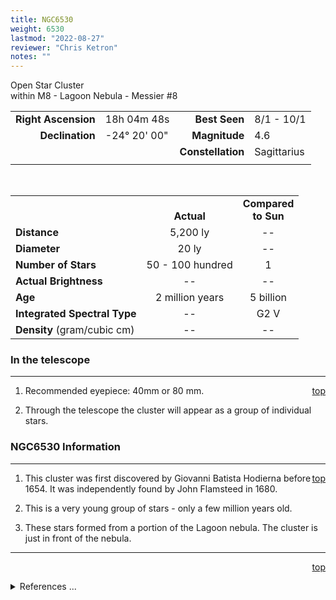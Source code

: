 ```yaml
---
title: NGC6530
weight: 6530
lastmod: "2022-08-27"
reviewer: "Chris Ketron"
notes: ""
---
```


<script src="/js/whatsup.js"></script>
<script type="text/javascript">
	var objectName ="NGC 6530"
	var objectDesc ="Open Star Cluster<br/>within M8 - the Lagoon Nebula<br/>in the Constellation<br/>Sagittarius"
	var objectImage="m8.jpg" // NGC6530 lies within M8 - Lagoon Nebula
</script>

<span style='float:right;'><div id=whatsup></div></span>

Open Star Cluster  
within M8 - Lagoon Nebula - Messier #8  
	
|   |   |   |   |
|--:|:--|--:|:--|
|**Right Ascension**|18h 04m 48s|**Best Seen**|8/1 - 10/1|
|**Declination**|-24&deg; 20' 00"|**Magnitude**|4.6|
|   |   |**Constellation**|Sagittarius|
|   |   |   |   |

<br/>

|   |   |   |
|---|:---:|:---:|
|   | <br/>**Actual**| **Compared<br/>to Sun** |
|**Distance** | 5,200 ly | -- |
|**Diameter** | 20 ly | -- |
|**Number of Stars**| 50 - 100 hundred | 1 |
|**Actual Brightness**| -- | -- |
|**Age** | 2 million years | 5 billion  |
|**Integrated Spectral Type** | -- | G2 V |
|**Density** (gram/cubic cm) | -- | -- |

### In the telescope

---
<span style='float:right;'>[top](#)</span>

1.	Recommended eyepiece: 40mm or 80 mm.

1.	Through the telescope the cluster will appear as a group of individual stars.

### NGC6530 Information

---
<span style='float:right;'>[top](#)</span>

1.	This cluster was first discovered by Giovanni Batista Hodierna before 1654.  It was independently found by John Flamsteed in 1680.

1.	This is a very young group of stars - only a few million years old.
   
1.	These stars formed from a portion of the Lagoon nebula.  The cluster is just in front of the nebula.

---
<span style='float:right;'>[top](#)</span>
<br/>
<details>
<summary>References ...</summary>

|   |   |   | 
|---|---|---|
|**Item**|**Updated**|**Notes**|
| Coordinates | 2003-01-05 | tweaked a bit |
| Magnitude | 2003-01-05 | previously: 6.3  – BUT can find no info to support this, can only find 4.6 (on SEDs and other sites) |
| Distance | 2003-01-05 | previously 5,150 ly – BUT rounded up with http://www.seds.org/messier/xtra/ngc/n6530.html |
| Actual Brightness | -- |   |
| Number of Stars | 2003-01-05 | previously 25 – BUT http://www.seds.org/messier/xtra/ngc/n6530.html  says 50 - 100 | 
| Diameter | 2003-01-05 | previously said 115 ly. – BUT for Lagoon Nebula, SEDs site gave 90x40 arcmin, corresponding to 140x60 ly if distance of 5,200 ly is correct.  Using this conversion, and holding distance to be same for cluster, SEDs gives 14 arcmin for NGC 6530, which corresponds to 21 ly. | 
| Age | 2003-01-05 | OK with http://www.seds.org/messier/xtra/ngc/n6530.html |
| Integrated Spectral Type	| -- |   |
| Other Information | 2003-01-05 | from http://www.seds.org/messier/xtra/ngc/n6530.html |
</details>

